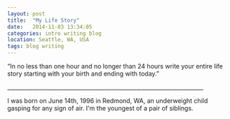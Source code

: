 ```yaml
---
layout: post
title:  "My Life Story"
date:   2014-11-03 13:34:05
categories: intro writing blog
location: Seattle, WA, USA
tags: blog writing
---
```

“In no less than one hour and no longer than 24 hours write your entire life story starting with your birth and ending with today.”

<div class="post-image">
    <p class="post-image-caption">______________________________________________________________________</p>
</div>



I was born on June 14th, 1996 in Redmond, WA, an underweight child gasping for any sign of air. I'm the youngest of a pair of siblings. 